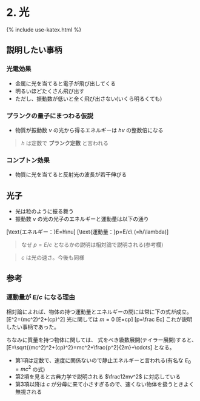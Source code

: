 # 2. 光
{% include use-katex.html %}

## 説明したい事柄

### 光電効果
- 金属に光を当てると電子が飛び出してくる
- 明るいほどたくさん飛び出す
- ただし、振動数が低いと全く飛び出さない(いくら明るくても)

### プランクの量子にまつわる仮説
- 物質が振動数 $\nu$ の光から得るエネルギーは $h\nu$ の整数倍になる

> $h$ は定数で **プランク定数** と言われる

### コンプトン効果
- 物質に光を当てると反射光の波長が若干伸びる

## 光子
- 光は粒のように振る舞う
- 振動数 $\nu$ の光の光子のエネルギーと運動量は以下の通り

 \[\text{エネルギー：}E=h\nu\]
 \[\text{運動量：}p=E/c\ (=h/\lambda)\]

> なぜ $p=E/c$ となるかの説明は相対論で説明される(参考欄)

> $c$ は光の速さ。今後も同様

## 参考

### 運動量が $E/c$ になる理由
相対論によれば、物体の持つ運動量とエネルギーの間には常に下の式が成立。
\[E^2=(mc^2)^2+(cp)^2\]
光に関しては $m=0$ 
\[E=cp\]
\[p=\frac Ec\]
これが説明したい事柄であった。

ちなみに質量を持つ物体に関しては、
式をべき級数展開(テイラー展開)すると、
\[E=\sqrt{(mc^2)^2+(cp)^2}=mc^2+\frac{p^2}{2m}+\cdots\]
となる。

- 第1項は定数で、速度に関係ないので静止エネルギーと言われる(有名な $E_0=mc^2$ の式)
- 第2項を見ると古典力学で説明される $\frac12mv^2$ に対応している
- 第3項以降は $c$ が分母に来て小さすぎるので、速くない物体を扱うときよく無視される
